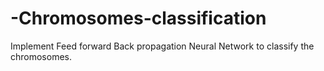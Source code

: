 # -Chromosomes-classification
Implement Feed forward Back propagation Neural Network to classify the chromosomes.
